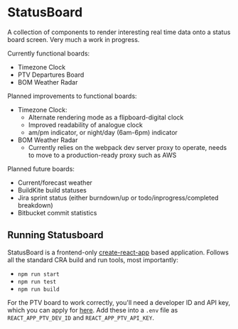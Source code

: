 # StatusBoard
A collection of components to render interesting real time data onto a status
board screen. Very much a work in progress.

Currently functional boards:
  * Timezone Clock
  * PTV Departures Board
  * BOM Weather Radar

Planned improvements to functional boards:
  * Timezone Clock:
    * Alternate rendering mode as a flipboard-digital clock
    * Improved readability of analogue clock
    * am/pm indicator, or night/day (6am-6pm) indicator
  * BOM Weather Radar
    * Currently relies on the webpack dev server proxy to operate, needs to move
      to a production-ready proxy such as AWS

Planned future boards:
  * Current/forecast weather
  * BuildKite build statuses
  * Jira sprint status (either burndown/up or todo/inprogress/completed
    breakdown)
  * Bitbucket commit statistics

## Running Statusboard
StatusBoard is a frontend-only [create-react-app](https://github.com/facebook/create-react-app)
based application. Follows all the standard CRA build and run tools, most
importantly:
  * `npm run start`
  * `npm run test`
  * `npm run build`

For the PTV board to work correctly, you'll need a developer ID and API key,
which you can apply for [here](https://www.ptv.vic.gov.au/about-ptv/data-and-reports/datasets/ptv-timetable-api/).
Add these into a `.env` file as `REACT_APP_PTV_DEV_ID` and
`REACT_APP_PTV_API_KEY`.